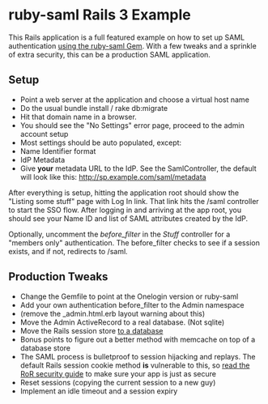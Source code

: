 ruby-saml Rails 3 Example
=====

This Rails application is a full featured example on how to set up SAML authentication 
[using the ruby-saml Gem](https://github.com/onelogin/ruby-saml).
With a few tweaks and a sprinkle of extra security, this can be a production SAML application.

Setup 
-------

* Point a web server at the application and choose a virtual host name
* Do the usual bundle install / rake db:migrate
* Hit that domain name in a browser.  
* You should see the "No Settings" error page, proceed to the admin account setup
* Most settings should be auto populated, except:
 * Name Identifier format
 * IdP Metadata
* Give **your** metadata URL to the IdP.  See the SamlController, the default will look like this:  http://sp.example.com/saml/metadata

After everything is setup, hitting the application root should show the "Listing some stuff" page with Log In link.
That link hits the /saml controller to start the SSO flow.  After logging in and arriving at the app root, you
should see your Name ID and list of SAML attributes created by the IdP.

Optionally, uncomment the _before_filter_ in the _Stuff_ controller for a "members only" authentication.  The 
before_filter checks to see if a session exists, and if not, redirects to /saml.


Production Tweaks
--------

* Change the Gemfile to point at the Onelogin version or ruby-saml
* Add your own authentication before_filter to the Admin namespace
 * (remove the _admin.html.erb layout warning about this)
* Move the Admin ActiveRecord to a real database.  (Not sqlite)
* Move the Rails session store [to a database](http://oldwiki.rubyonrails.org/rails/pages/HowtoChangeSessionStore)
 * Bonus points to figure out a better method with memcache on top of a database store
* The SAML process is bulletproof to session hijacking and replays.  The default Rails session cookie method **is** vulnerable to this, so [read the RoR security guide](http://guides.rubyonrails.org/security.html#session-fixation-countermeasures) to make sure your app is just as secure
 * Reset sessions (copying the current session to a new guy)
 * Implement an idle timeout and a session expiry





